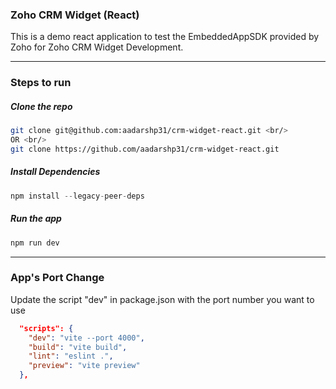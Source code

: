 ### Zoho CRM Widget (React)
This is a demo react application to test the EmbeddedAppSDK provided by Zoho for Zoho CRM Widget Development.

---

### Steps to run

##### Clone the repo
```bash
git clone git@github.com:aadarshp31/crm-widget-react.git <br/>
OR <br/>
git clone https://github.com/aadarshp31/crm-widget-react.git
```

##### Install Dependencies
```javascript
npm install --legacy-peer-deps
```

##### Run the app
```javascript
npm run dev
```
---

### App's Port Change
Update the script "dev" in package.json with the port number you want to use
```json
  "scripts": {
    "dev": "vite --port 4000",
    "build": "vite build",
    "lint": "eslint .",
    "preview": "vite preview"
  },
```
